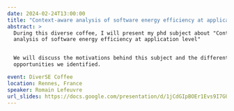 ```yaml
---
date: 2024-02-24T13:00:00
title: "Context-aware analysis of software energy efficiency at application level"
abstract: >
  During this diverse coffee, I will present my phd subject about "Context-aware
  analysis of software energy efficiency at application level"


  We will discuss the motivations behind this subject and the different
  opportunities we identified.

event: DiverSE Coffee
location: Rennes, France
speaker: Romain Lefeuvre
url_slides: https://docs.google.com/presentation/d/1jCdGIpBOEr1Evs9I7GUjBzcIWU6RizwsDsDW_sy3ksk/edit?usp=drivesdk
---
```

